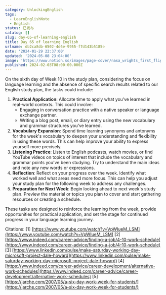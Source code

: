 ```yaml
---
category: UnlockingEnglish
tags:
  - LearnEnglishNote
  - English
status: 已发布
catalog: []
slug: day-65-of-learning-english
title: Day 65 of learning English
urlname: db2ca8db-6502-4d6e-9955-f7d143b5185e
date: '2024-01-29 22:37:00'
updated: '2024-05-08 23:04:00'
image: 'https://www.notion.so/images/page-cover/nasa_wrights_first_flight.jpg'
published: 2024-02-03T08:00:00.000Z
---
```


On the sixth day of Week 10 in the study plan, considering the focus on language learning and the absence of specific search results related to our English study plan, the tasks could include:

1. **Practical Application**: Allocate time to apply what you've learned in real-world contexts. This could involve:
    - Engaging in conversation practice with a native speaker or language exchange partner.
    - Writing a blog post, email, or diary entry using the new vocabulary and grammar structures you've learned.
2. **Vocabulary Expansion**: Spend time learning synonyms and antonyms for the week's vocabulary to deepen your understanding and flexibility in using these words. This can help improve your ability to express yourself more precisely.
3. **Listening Practice**: Listen to English podcasts, watch movies, or find YouTube videos on topics of interest that include the vocabulary and grammar points you've been studying. Try to understand the main ideas and note any new words or expressions.
4. **Reflection**: Reflect on your progress over the week. Identify what worked well and what areas need more focus. This can help you adjust your study plan for the following week to address any challenges.
5. **Preparation for Next Week**: Begin looking ahead to next week's study plan. Preview the material or topics you plan to cover and start gathering resources or creating a schedule.

These tasks are designed to reinforce the learning from the week, provide opportunities for practical application, and set the stage for continued progress in your language learning journey.


Citations:
[1] [https://www.youtube.com/watch?v=VpWIueM_LSM](https://www.youtube.com/watch?v=VpWIueM_LSM)
[2] [https://www.indeed.com/career-advice/finding-a-job/4-10-work-schedule](https://www.indeed.com/career-advice/finding-a-job/4-10-work-schedule)
[3] [https://www.linkedin.com/pulse/make-saturday-working-day-microsoft-project-dale-howard](https://www.linkedin.com/pulse/make-saturday-working-day-microsoft-project-dale-howard)
[4] [https://www.indeed.com/career-advice/career-development/alternative-work-schedules](https://www.indeed.com/career-advice/career-development/alternative-work-schedules)
[5] [https://jarche.com/2007/05/a-six-day-work-week-for-students/](https://jarche.com/2007/05/a-six-day-work-week-for-students/)

